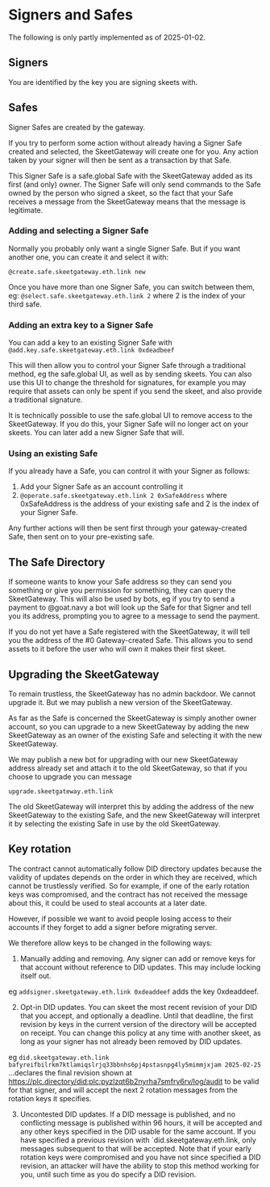 # Signers and Safes

The following is only partly implemented as of 2025-01-02.

## Signers

You are identified by the key you are signing skeets with.

## Safes

Signer Safes are created by the gateway.

If you try to perform some action without already having a Signer Safe created and selected, the SkeetGateway will create one for you. Any action taken by your signer will then be sent as a transaction by that Safe.

This Signer Safe is a safe.global Safe with the SkeetGateway added as its first (and only) owner. The Signer Safe will only send commands to the Safe owned by the person who signed a skeet, so the fact that your Safe receives a message from the SkeetGateway means that the message is legitimate.

### Adding and selecting a Signer Safe

Normally you probably only want a single Signer Safe. But if you want another one, you can create it and select it with:
```
@create.safe.skeetgateway.eth.link new
```

Once you have more than one Signer Safe, you can switch between them, eg:
`@select.safe.skeetgateway.eth.link 2` where 2 is the index of your third safe.

### Adding an extra key to a Signer Safe

You can add a key to an existing Signer Safe with
`@add.key.safe.skeetgateway.eth.link 0xdeadbeef`

This will then allow you to control your Signer Safe through a traditional method, eg the safe.global UI, as well as by sending skeets. You can also use this UI to change the threshold for signatures, for example you may require that assets can only be spent if you send the skeet, and also provide a traditional signature.

It is technically possible to use the safe.global UI to remove access to the SkeetGateway. If you do this, your Signer Safe will no longer act on your skeets. You can later add a new Signer Safe that will.


### Using an existing Safe

If you already have a Safe, you can control it with your Signer as follows:

1) Add your Signer Safe as an account controlling it
2) `@operate.safe.skeetgateway.eth.link 2 0xSafeAddress` where 0xSafeAddress is the address of your existing safe and 2 is the index of your Signer Safe.

Any further actions will then be sent first through your gateway-created Safe, then sent on to your pre-existing safe.


## The Safe Directory

If someone wants to know your Safe address so they can send you something or give you permission for something, they can query the SkeetGateway. This will also be used by bots, eg if you try to send a payment to @goat.navy a bot will look up the Safe for that Signer and tell you its address, prompting you to agree to a message to send the payment.

If you do not yet have a Safe registered with the SkeetGateway, it will tell you the address of the #0 Gateway-created Safe. This allows you to send assets to it before the user who will own it makes their first skeet.

## Upgrading the SkeetGateway

To remain trustless, the SkeetGateway has no admin backdoor. We cannot upgrade it. But we may publish a new version of the SkeetGateway.

As far as the Safe is concerned the SkeetGateway is simply another owner account, so you can upgrade to a new SkeetGateway by adding the new SkeetGateway as an owner of the existing Safe and selecting it with the new SkeetGateway.

We may publish a new bot for upgrading with our new SkeetGateway address already set and attach it to the old SkeetGateway, so that if you choose to upgrade you can message

```
upgrade.skeetgateway.eth.link
```

The old SkeetGateway will interpret this by adding the address of the new SkeetGateway to the existing Safe, and the new SkeetGateway will interpret it by selecting the existing Safe in use by the old SkeetGateway.

## Key rotation

The contract cannot automatically follow DID directory updates because the validity of updates depends on the order in which they are received, which cannot be trustlessly verified. So for example, if one of the early rotation keys was compromised, and the contract has not received the message about this, it could be used to steal accounts at a later date.

However, if possible we want to avoid people losing access to their accounts if they forget to add a signer before migrating server.

We therefore allow keys to be changed in the following ways:

1. Manually adding and removing. Any signer can add or remove keys for that account without reference to DID updates. This may include locking itself out.

eg `addsigner.skeetgateway.eth.link 0xdeaddeef` adds the key 0xdeaddeef.

2. Opt-in DID updates. You can skeet the most recent revision of your DID that you accept, and optionally a deadline. Until that deadline, the first revision by keys in the current version of the directory will be accepted on receipt. You can change this policy at any time with another skeet, as long as your signer has not already been removed by DID updates.

eg `did.skeetgateway.eth.link bafyreifbilrkm7ktlamiqslrjq33bbnhs6pj4pstasnpg4ly5mimmjxjam 2025-02-25`
...declares the final revision shown at https://plc.directory/did:plc:pyzlzqt6b2nyrha7smfry6rv/log/audit to be valid for that signer, and will accept the next 2 rotation messages from the rotation keys it specifies.

3. Uncontested DID updates. If a DID message is published, and no conflicting message is published within 96 hours, it will be accepted and any other keys specified in the DID usable for the same account. If you have specified a previous revision with `did.skeetgateway.eth.link, only messages subsequent to that will be accepted. Note that if your early rotation keys were compromised and you have not since specified a DID revision, an attacker will have the ability to stop this method working for you, until such time as you do specify a DID revision.
